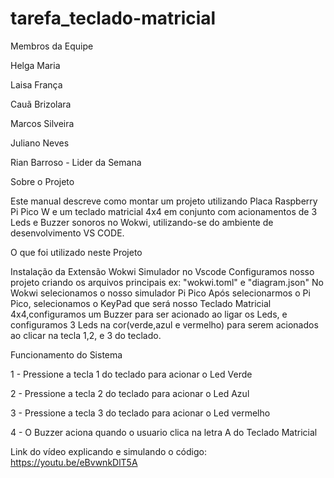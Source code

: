 # tarefa_teclado-matricial

Membros da Equipe

Helga Maria

Laisa França

Cauã Brizolara

Marcos Silveira

Juliano Neves

Rian Barroso - Lider da Semana


Sobre o Projeto

Este manual descreve como montar um projeto utilizando Placa Raspberry Pi Pico W e um teclado matricial 4x4 em conjunto com acionamentos de 3 Leds e Buzzer sonoros no Wokwi, utilizando-se do ambiente de desenvolvimento VS CODE.



O que foi utilizado neste Projeto

 Instalação da Extensão Wokwi Simulador no Vscode
 Configuramos nosso projeto criando os arquivos principais ex: "wokwi.toml" e "diagram.json"
 No Wokwi selecionamos o nosso simulador Pi Pico
 Após selecionarmos o Pi Pico, selecionamos o KeyPad que será nosso Teclado Matricial 4x4,configuramos um Buzzer para ser acionado ao ligar os Leds, e configuramos 3 Leds na cor(verde,azul e vermelho) para serem acionados ao clicar na tecla 1,2, e 3 do teclado.

Funcionamento do Sistema

1 - Pressione a tecla 1 do teclado para acionar o Led Verde

2 - Pressione a tecla 2 do teclado para acionar o Led Azul

3 - Pressione a tecla 3 do teclado para acionar o Led vermelho

4 - O Buzzer aciona quando o usuario clica na letra A do Teclado Matricial

Link do vídeo explicando e simulando o código: https://youtu.be/eBvwnkDlT5A

